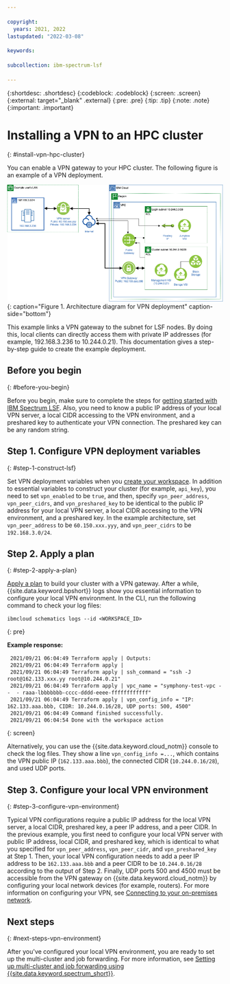 ```yaml
---

copyright:
  years: 2021, 2022
lastupdated: "2022-03-08"

keywords: 

subcollection: ibm-spectrum-lsf

---
```


{:shortdesc: .shortdesc}
{:codeblock: .codeblock}
{:screen: .screen}
{:external: target="_blank" .external}
{:pre: .pre}
{:tip: .tip}
{:note: .note}
{:important: .important}

# Installing a VPN to an HPC cluster
{: #install-vpn-hpc-cluster}

You can enable a VPN gateway to your HPC cluster. The following figure is an example of a VPN deployment.

![Figure 1. Architecture diagram for VPN deployment](images/hpcc_vpn.png "Architecture diagram for VPN deployment"){: caption="Figure 1. Architecture diagram for VPN deployment" caption-side="bottom"}

This example links a VPN gateway to the subnet for LSF nodes. By doing this, local clients can directly access them with private IP addresses (for example, 192.168.3.236 to 10.244.0.21). This documentation gives a step-by-step guide to create the example deployment.

## Before you begin
{: #before-you-begin}

Before you begin, make sure to complete the steps for [getting started with IBM Spectrum LSF](/docs/ibm-spectrum-lsf?topic=ibm-spectrum-lsf-getting-started-tutorial). Also, you need to know a public IP address of your local VPN server, a local CIDR accessing to the VPN environment, and a preshared key to authenticate your VPN connection. The preshared key can be any random string.

## Step 1. Configure VPN deployment variables
{: #step-1-construct-lsf}

Set VPN deployment variables when you [create your workspace](/docs/ibm-spectrum-lsf?topic=ibm-spectrum-lsf-creating-workspace). In addition to essential variables to construct your cluster (for example, `api_key`), you need to set `vpn_enabled` to be `true`, and then, specify `vpn_peer_address`, `vpn_peer_cidrs`, and `vpn_preshared_key` to be identical to the public IP address for your local VPN server, a local CIDR accessing to the VPN environment, and a preshared key. In the example architecture, set `vpn_peer_address` to be `60.150.xxx.yyy`, and `vpn_peer_cidrs` to be `192.168.3.0/24`.

## Step 2. Apply a plan
{: #step-2-apply-a-plan}

[Apply a plan](/docs/ibm-spectrum-lsf?topic=ibm-spectrum-lsf-applying-plan) to build your cluster with a VPN gateway. After a while, {{site.data.keyword.bpshort}} logs show you essential information to configure your local VPN environment. In the CLI, run the following command to check your log files:

```
ibmcloud schematics logs --id <WORKSPACE_ID>
```
{: pre}

**Example response:**

```
 2021/09/21 06:04:49 Terraform apply | Outputs:
 2021/09/21 06:04:49 Terraform apply | 
 2021/09/21 06:04:49 Terraform apply | ssh_command = "ssh -J root@162.133.xxx.yy root@10.244.0.21"
 2021/09/21 06:04:49 Terraform apply | vpc_name = "symphony-test-vpc --  - raaa-lbbbbbbb-cccc-dddd-eeee-ffffffffffff"
 2021/09/21 06:04:49 Terraform apply | vpn_config_info = "IP: 162.133.aaa.bbb, CIDR: 10.244.0.16/28, UDP ports: 500, 4500"
 2021/09/21 06:04:49 Command finished successfully.
 2021/09/21 06:04:54 Done with the workspace action
```
{: screen}

Alternatively, you can use the {{site.data.keyword.cloud_notm}} console to check the log files. They show a line `vpn_config_info =...`, which contains the VPN public IP (`162.133.aaa.bbb`), the connected CIDR (`10.244.0.16/28`), and used UDP ports.

## Step 3. Configure your local VPN environment
{: #step-3-configure-vpn-environment}

Typical VPN configurations require a public IP address for the local VPN server, a local CIDR, preshared key, a peer IP address, and a peer CIDR. In the previous example, you first need to configure your local VPN server with public IP address, local CIDR, and preshared key, which is identical to what you specified for `vpn_peer_address`, `vpn_peer_cidr`, and `vpn_preshared_key` at Step 1. Then, your local VPN configuration needs to add a peer IP address to be `162.133.aaa.bbb` and a peer CIDR to be `10.244.0.16/28` according to the output of Step 2. Finally, UDP ports 500 and 4500 must be accessible from the VPN gateway on {{site.data.keyword.cloud_notm}} by configuring your local network devices (for example, routers). For more information on configuring your VPN, see [Connecting to your on-premises network](/docs/vpc?topic=vpc-vpn-onprem-example).

## Next steps
{: #next-steps-vpn-environment}

After you've configured your local VPN environment, you are ready to set up the multi-cluster and job forwarding. For more information, see [Setting up multi-cluster and job forwarding using {{site.data.keyword.spectrum_short}}](/docs/ibm-spectrum-lsf?topic=ibm-spectrum-lsf-set-up-multi-cluster-job-forwarding).

